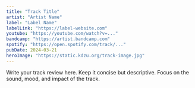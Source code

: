 ```yaml
---
title: "Track Title"
artist: "Artist Name"
label: "Label Name"
labelLink: "https://label-website.com"
youtube: "https://youtube.com/watch?v=..."
bandcamp: "https://artist.bandcamp.com"
spotify: "https://open.spotify.com/track/..."
pubDate: 2024-03-21
heroImage: "https://static.kdzu.org/track-image.jpg"
---
```


Write your track review here. Keep it concise but descriptive. Focus on the sound, mood, and impact of the track. 